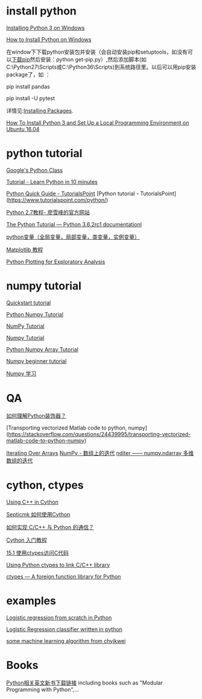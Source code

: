 # install python

[Installing Python 3 on Windows](https://python-guide-pt-br.readthedocs.io/en/latest/starting/install3/win/) 

[How to Install Python on Windows](https://www.howtogeek.com/197947/how-to-install-python-on-windows/)

在window下下载python安装包并安装（会自动安装pip和setuptools，如没有可以[下载pip](https://bootstrap.pypa.io/get-pip.py
)然后安装：python get-pip.py）,然后添加脚本(如C:\Python27\Scripts或C:\Python36\Scripts)到系统路径里。以后可以用pip安装package了，如 ：

   pip install pandas
   
   pip install -U pytest
   
详情见:[Installing Packages](https://packaging.python.org/tutorials/installing-packages/). 

[How To Install Python 3 and Set Up a Local Programming Environment on Ubuntu 16.04](https://www.digitalocean.com/community/tutorials/how-to-install-python-3-and-set-up-a-local-programming-environment-on-ubuntu-16-04)

# python tutorial

[Google's Python Class]()

[Tutorial - Learn Python in 10 minutes](https://www.stavros.io/tutorials/python/)

[Python Quick Guide - TutorialsPoint](https://www.tutorialspoint.com/python/python_quick_guide.htm)
[Python tutorial - TutorialsPoint] (https://www.tutorialspoint.com/python/) 

[Python 2.7教程- 廖雪峰的官方网站](http://www.liaoxuefeng.com/wiki/001374738125095c955c1e6d8bb493182103fac9270762a000)

[The Python Tutorial — Python 3.6.2rc1 documentationl](https://docs.python.org/3/tutorial/)

[python变量（全局变量，局部变量，类变量，实例变量）](http://www.imooc.com/article/14652)

[Matplotlib 教程](https://liam0205.me/2014/09/11/matplotlib-tutorial-zh-cn/)

[Python Plotting for Exploratory Analysis](http://pythonplot.com/#stacked-bar-chart)

# numpy tutorial

[Quickstart tutorial](https://docs.scipy.org/doc/numpy-dev/user/quickstart.html)

[Python Numpy Tutorial](https://cs231n.github.io/python-numpy-tutorial/) 

[NumPy Tutorial](https://www.tutorialspoint.com/numpy/) 

[Numpy Tutorial](http://www.python-course.eu/numpy.php)

[Python Numpy Array Tutorial](https://www.datacamp.com/community/tutorials/python-numpy-tutorial#gs.SOjAQrE)

[Numpy beginner tutorial](https://github.com/rougier/numpy-tutorial) 

[Numpy 学习](https://www.zybuluo.com/tankle/note/51606)

# QA

[如何理解Python装饰器？](https://www.zhihu.com/question/26930016)  

[Transporting vectorized Matlab code to python, numpy] (https://stackoverflow.com/questions/24439995/transporting-vectorized-matlab-code-to-python-numpy)

[Iterating Over Arrays](https://docs.scipy.org/doc/numpy/reference/arrays.nditer.html#arrays-nditer)   [NumPy - 数组上的迭代](https://wizardforcel.gitbooks.io/ts-numpy-tut/content/11.html)  [ nditer —— numpy.ndarray 多维数组的迭代](http://blog.csdn.net/lanchunhui/article/details/55657135)


# cython, ctypes
[Using C++ in Cython](https://cython.readthedocs.io/en/latest/src/userguide/wrapping_CPlusPlus.html)

[Septicmk 如何使用Cython](http://blog.septicmk.com/Python/use-Cython.html)

[如何实现 C/C++ 与 Python 的通信？](https://www.zhihu.com/question/23003213)

[Cython 入门教程](https://charlesnord.github.io/2017/03/11/cython-tuto/) 

[15.1 使用ctypes访问C代码](https://python3-cookbook.readthedocs.io/zh_CN/latest/c15/p01_access_ccode_using_ctypes.html)

[Using Python ctypes to link C/C++ library](http://bigbang.waterlin.org/bang/using-python-ctypes-to-link-cpp-library/) 

[ctypes — A foreign function library for Python](https://docs.python.org/2/library/ctypes.html)
# examples
  
  [Logistic regression from scratch in Python](https://github.com/perborgen/LogisticRegression)
  
  [Logistic Regression classifier written in python](https://github.com/aceveggie/LogisticRegression)
  
  [some machine learning algorithm from chyikwei](https://github.com/chyikwei/MachineLearning) 

# Books

[Python相关英文新书下载链接](http://www.jianshu.com/p/b494589eee52) including books such as "Modular Programming with Python",...
